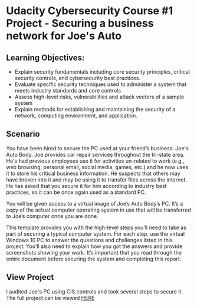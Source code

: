 # Udacity Cybersecurity Course #1 Project - Securing a business network for Joe's Auto

## Learning Objectives:
- Explain security fundamentals including core security principles, critical security controls, and cybersecurity best practices.
- Evaluate specific security techniques used to administer a system that meets industry standards and core controls
- Assess high-level risks, vulnerabilities and attack vectors of a sample system
- Explain methods for establishing and maintaining the security of a network, computing
environment, and application.


## Scenario
You have been hired to secure the PC used at your friend’s business: Joe's Auto Body. Joe provides car repair services throughout the tri-state area. He's had previous employees use it for activities un-related to work (e.g., web browsing, personal email, social media, games, etc.) and he now uses it to store his critical business information. He suspects that others may have broken into it and may be using it to transfer files across the internet. He has asked that you secure it for him according to industry best practices, so it can be once again used as a standard PC.

You will be given access to a virtual image of Joe’s Auto Body’s PC. It’s a copy of the actual computer operating system in use that will be transferred to Joe’s computer once you are done.

This template provides you with the high-level steps you’ll need to take as part of securing a typical computer system. For each step, use the virtual Windows 10 PC to answer the questions and challenges listed in this project. You’ll also need to explain how you got the answers and provide screenshots showing your work.
It’s important that you read through the entire document before securing the system and completing this report.

## View Project
I audited Joe's PC using CIS controls and took several steps to secure it. The full project can be viewed [HERE](http://bit.ly/Udacity-cyber-p1)

